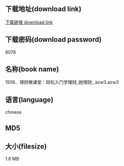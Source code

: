 ## 下载地址(download link)
[下载链接 download link](https://voluble-croquembouche-d321dc.netlify.app/?s=1506%E3%80%81%E7%90%86%E8%B4%A2%E5%BE%AE%E8%AF%BE%E5%A0%82%EF%BC%9A%E8%BD%BB%E6%9D%BE%E5%85%A5%E9%97%A8%E5%AD%A6%E7%90%86%E8%B4%A2_%E5%A5%B9%E7%90%86%E8%B4%A2_.azw3)

## 下载密码(download password)
8078

## 名称(book name)
1506、理财微课堂：轻松入门学理财_她理财_.azw3.azw3

## 语言(language)
chinese

## MD5


## 大小(filesize)
1.8 MB
